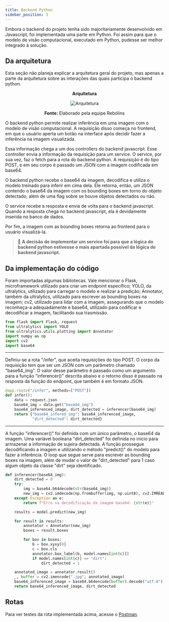 ```yaml
---
title: Backend Python
sidebar_position: 3
---
```


Embora o backend do projeto tenha sido majoritariamente desenvolvido em Javascript, foi implementada uma parte em Python. Foi assim para que o modelo de visão computacional, executado em Python, pudesse ser melhor integrado à solução.

## Da arquitetura
Esta seção não planeja explicar a arquitetura geral do projeto, mas apenas a parte da arquitetura sobre as interações das quais participa o backend python.

<div align="center">

**Arquitetura**

![Arquitetura](/img/backend_python_architecture.jpg)

**Fonte:** Elaborado pela equipe Rebólins

</div>

O backend python permite realizar inferência em uma imagem com o modelo de visão computacional. A requisição disso começa no frontend, em que o usuário aperta um botão na interface após decidir fazer a inferência na imagem visualizada.

Essa informação chega a um dos controllers do backend javascript. Esse controller envia a informação da requisição para um service. O service, por sua vez, faz o fetch para a rota do backend python. A requisição é do tipo POST, e em seu corpo é passado um JSON com a imagem codificada em base64.

O backend python recebe o base64 da imagem, decodifica e utiliza o modelo treinado para inferir em cima dela. Ele retorna, então, um JSON contendo o base64 da imagem com os bounding boxes em torno do objeto detectado, além de uma flag sobre se houve objetos detectados ou não.

O service recebe a resposta e envia de volta para o backend javascript. Quando a resposta chega no backend javascript, ela é devidamente inserida no banco de dados.

Por fim, a imagem com as bounding boxes retorna ao frontend para o usuário visualizá-la.

> :brain:
> **A decisão de implementar um service foi para que a lógica do backend python estivesse o mais apartada possível da lógica do backend javascript.**

## Da implementação do código
Foram importadas algumas bibliotecas. Vale mencionar o Flask, microframework utilizado para criar um endpoint específico; YOLO, da ultralytics, utilizado para carregar o modelo e realizar a predição; Annotator, também da ultralytics, utilizado para escrever as bounding boxes na imagem; cv2, utilizado para lidar com a imagem, assegurando que o modelo reconheça-a adequadamente e base64, utilizado para codificar e decodificar a imagem, facilitando sua trasmissão.

```python
from flask import Flask, request
from ultralytics import YOLO
from ultralytics.utils.plotting import Annotator
import numpy as np
import cv2
import base64
```

---

Definiu-se a rota "/infer", que aceita requisições do tipo POST. O corpo da requisição tem que ser um JSON com um parâmetro chamado "base64_img". O valor desse parâmetro é passado como um argumento para a função "inferencer()" descrita abaixo e o retorno disso é passado na resposta da função do endpoint, que também é em formato JSON.

```python
@app.route("/infer", methods=["POST"])
def infer():
    data = request.json
    base64_img = data.get("base64_img")
    base64_inferenced_image, dirt_detected = inferencer(base64_img)
    return {"base64_infered_img": base64_inferenced_image,
            "dirt_detected": dirt_detected}
```

---

A função "inferencer()" foi definida com um único parâmetro, o base64 da imagem. Uma variável booleana "dirt_detected" foi definida no início para armazenar a informação de sujeira detectada. A função prossegue decodificando a imagem e utilizando o método "predict()" do modelo para fazer a inferência. O loop que segue serve para escrever as bounding boxes na imagem, além de mudar o valor de "dirt_detected" para 1 caso algum objeto da classe "dirt" seja identificado.

```python
def inferencer(base64_img):
    dirt_detected = 0
    try:
        img = base64.b64decode(str(base64_img))
        new_img = cv2.imdecode(np.frombuffer(img, np.uint8), cv2.IMREAD_COLOR)
    except Exception as e:
        return f"Erro na decodificação da imagem base64: {str(e)}"

    results = model.predict(new_img)

    for result in results:
        annotator = Annotator(new_img)
        boxes = result.boxes

        for box in boxes:
            b = box.xyxy[0]
            c = box.cls
            annotator.box_label(b, model.names[int(c)])
            if model.names[int(c)] == "dirt":
                dirt_detected = 1

    annotated_image = annotator.result()
    _, buffer = cv2.imencode(".jpg", annotated_image)
    base64_inferenced_image = base64.b64encode(buffer).decode("utf-8")
    return base64_inferenced_image, dirt_detected
```

## Rotas
Para ver testes da rota implementada acima, acesse o [Postman](https://www.postman.com/planetary-resonance-766487/workspace/backend-python/request/27247540-477f79a6-5265-430d-9a24-94858efd368a).